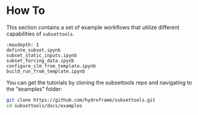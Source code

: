 # How To

This section contains a set of example workflows that utilize different capabilities of `subsettools`.

```{toctree}
:maxdepth: 1
definte_subset.ipynb
subset_static_inputs.ipynb
subset_forcing_data.ipynb
configure_clm_from_template.ipynb
build_run_from_template.ipynb
```

You can get the tutorials by cloning the subsettools repo and navigating to the "examples" folder:

```bash
git clone https://github.com/hydroframe/subsettools.git
cd subsettools/docs/examples
```